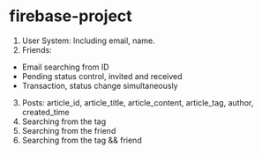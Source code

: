 # firebase-project

1. User System: Including email, name.
2. Friends:
- Email searching from ID 
- Pending status control, invited and received
- Transaction, status change simultaneously
3. Posts:
   article_id,
   article_title,
   article_content,
   article_tag,
   author,
   created_time
4. Searching from the tag
5. Searching from the friend
6. Searching from the tag && friend
